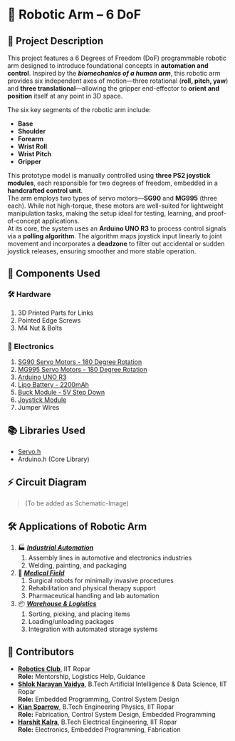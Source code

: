 # 🤖 Robotic Arm – 6 DoF
## 📌 Project Description
This project features a 6 Degrees of Freedom (DoF) programmable robotic arm designed to introduce foundational concepts in **automation and control**. Inspired by the _**biomechanics of a human arm**_, this robotic arm provides six independent axes of motion—three rotational (**roll, pitch, yaw**) and **three translational**—allowing the gripper end-effector to **orient and position** itself at any point in 3D space.

The six key segments of the robotic arm include:
* **Base**
* **Shoulder**
* **Forearm**
* **Wrist Roll**
* **Wrist Pitch**
* **Gripper**

This prototype model is manually controlled using **three PS2 joystick modules**, each responsible for two degrees of freedom, embedded in a **handcrafted control unit**.<br>
The arm employs two types of servo motors—**SG90** and **MG995** (three each). While not high-torque, these motors are well-suited for lightweight manipulation tasks, making the setup ideal for testing, learning, and proof-of-concept applications.<br>
At its core, the system uses an **Arduino UNO R3** to process control signals via a **polling algorithm**. The algorithm maps joystick input linearly to joint movement and incorporates a **deadzone** to filter out accidental or sudden joystick releases, ensuring smoother and more stable operation.

## 🔩 Components Used
### 🛠 Hardware
1. 3D Printed Parts for Links
2. Pointed Edge Screws
3. M4 Nut & Bolts
### 🔌 Electronics
1. [SG90 Servo Motors - 180 Degree Rotation](https://robu.in/product/towerpro-sg90-9gm-1-2kg-180-degree-rotation-servo-motor-good-quality/?msclkid=99c201b78bc9186811516999583f0516&utm_source=bing&utm_medium=cpc&utm_campaign=PMax-Motors,%20Drivers,%20Pumps%20%26%20Actuators%20-%20Jan%202025&utm_term=2328559470122370&utm_content=RC%20Servo%20Motors)
2. [MG995 Servo Motors - 180 Degree Rotation](https://robu.in/product/towerpro-mg995-metal-gear-servo-motor/?msclkid=6700b32559a511bfc62cdb0b8deb839b&utm_source=bing&utm_medium=cpc&utm_campaign=PMax-Motors,%20Drivers,%20Pumps%20%26%20Actuators%20-%20Jan%202025&utm_term=2328559470122370&utm_content=RC%20Servo%20Motors)
3. [Arduino UNO R3](https://robu.in/product/arduino-uno-r3/)
4. [Lipo Battery - 2200mAh](https://robu.in/product/orange-2200mah-3s-30c60c-lithium-polymer-battery-pack-lipo/)
5. [Buck Module - 5V Step Down](https://robu.in/product/lm2596-hv-dc-dc-buck-converter-4-5-50v-to-3-35v/)
6. [Joystick Module](https://robu.in/product/joystick-module-ps2-breakout-sensor/)
7. Jumper Wires

## 📚 Libraries Used
+ [Servo.h](https://github.com/arduino-libraries/Servo)
+ Arduino.h (Core Library)
  
## ⚡ Circuit Diagram
> (To be added as Schematic-Image)

## 🛠 Applications of Robotic Arm
1. 🏭 <ins>***Industrial Automation***</ins>
   1. Assembly lines in automotive and electronics industries
   2. Welding, painting, and packaging
2. 🏥 <ins>***Medical Field***</ins>
   1. Surgical robots for minimally invasive procedures
   2. Rehabilitation and physical therapy support
   3. Pharmaceutical handling and lab automation
3. 📦 <ins>***Warehouse & Logistics***</ins>
   1. Sorting, picking, and placing items
   2. Loading/unloading packages
   3. Integration with automated storage systems

## 👥 Contributors
+ [**Robotics Club**](https://www.linkedin.com/company/robotics-club-iitrpr/), IIT Ropar<br>
  **Role:** Mentorship, Logistics Help, Guidance
+ [**Shlok Narayan Vaidya**](https://www.linkedin.com/in/shlok-vaidya-138803326/), B.Tech Artificial Intelligence & Data Science, IIT Ropar<br>
  **Role:** Embedded Programming, Control System Design
+ [**Kian Sparrow**](https://www.linkedin.com/in/kian-sparrow-4a6361320/), B.Tech Engineering Physics, IIT Ropar<br>
  **Role:** Fabrication, Control System Design, Embedded Programming
+ [**Harshit Kalra**](https://www.linkedin.com/in/harshit-kalra-84309a317/), B.Tech Electrical Engineering, IIT Ropar<br>
  **Role:** Electronics, Embedded Programming, Fabrication
  
